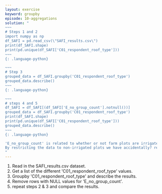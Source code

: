 ```yaml
---
layout: exercise
keyword: groupby
episode: 10-aggregations
solution: "
~~~
# Steps 1 and 2
import numpy as np
df_SAFI = pd.read_csv(\"SAFI_results.csv\")
print(df_SAFI.shape)
print(pd.unique(df_SAFI['C01_respondent_roof_type']))
~~~
{: .language-python}

~~~
# Step 3
grouped_data = df_SAFI.groupby('C01_respondent_roof_type')
grouped_data.describe()
~~~
{: .language-python}

~~~
# steps 4 and 5
df_SAFI = df_SAFI[(df_SAFI['E_no_group_count'].notnull())]
grouped_data = df_SAFI.groupby('C01_respondent_roof_type')
print(df_SAFI.shape)
print(pd.unique(df_SAFI['C01_respondent_roof_type']))
grouped_data.describe()
~~~
{: .language-python}

'E_no_group_count' is related to whether or not farm plots are irrigated or not. It has no obvious connection to farm buildings.
By restricting the data to non-irrigated plots we have accidentally? removed one of the roof_types completely.
"
---
```


1. Read in the SAFI_results.csv dataset.
2. Get a list of the different 'C01_respondent_roof_type' values.
3. Groupby 'C01_respondent_roof_type' and describe the results.
4. Remove rows with NULL values for 'E_no_group_count'.
5. repeat steps 2 & 3 and compare the results.
